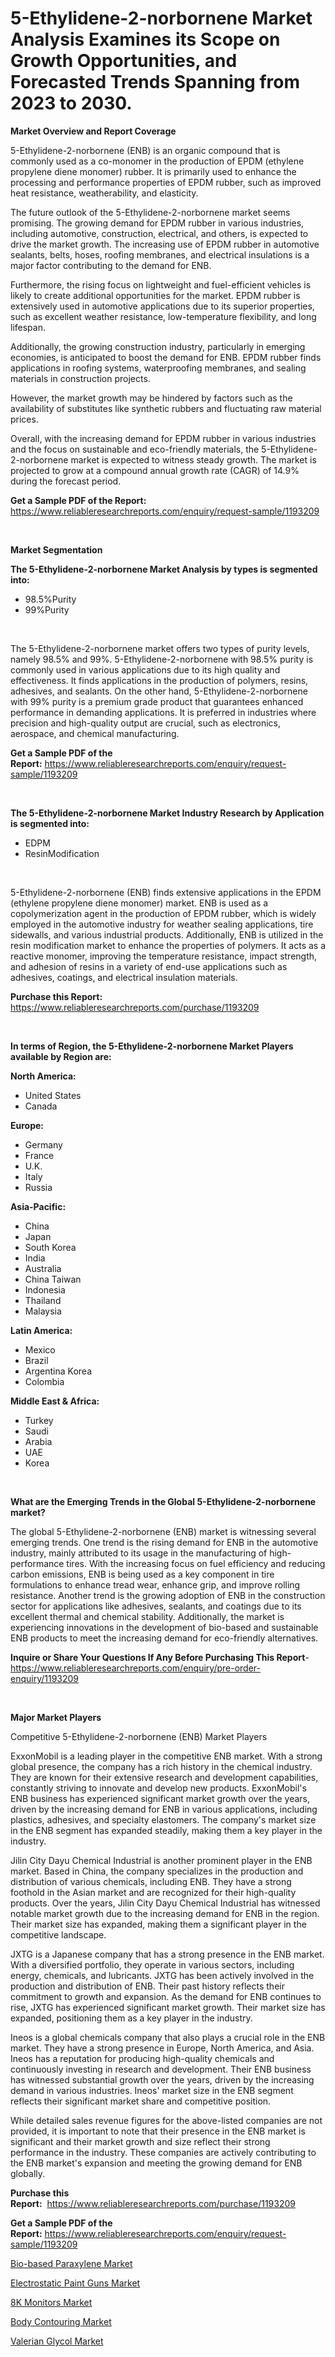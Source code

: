 <p><h1>5-Ethylidene-2-norbornene Market Analysis Examines its Scope on Growth Opportunities, and Forecasted Trends Spanning from 2023 to 2030.</h1></p><p><strong>Market Overview and Report Coverage</strong></p>
<p><p>5-Ethylidene-2-norbornene (ENB) is an organic compound that is commonly used as a co-monomer in the production of EPDM (ethylene propylene diene monomer) rubber. It is primarily used to enhance the processing and performance properties of EPDM rubber, such as improved heat resistance, weatherability, and elasticity.</p><p>The future outlook of the 5-Ethylidene-2-norbornene market seems promising. The growing demand for EPDM rubber in various industries, including automotive, construction, electrical, and others, is expected to drive the market growth. The increasing use of EPDM rubber in automotive sealants, belts, hoses, roofing membranes, and electrical insulations is a major factor contributing to the demand for ENB.</p><p>Furthermore, the rising focus on lightweight and fuel-efficient vehicles is likely to create additional opportunities for the market. EPDM rubber is extensively used in automotive applications due to its superior properties, such as excellent weather resistance, low-temperature flexibility, and long lifespan.</p><p>Additionally, the growing construction industry, particularly in emerging economies, is anticipated to boost the demand for ENB. EPDM rubber finds applications in roofing systems, waterproofing membranes, and sealing materials in construction projects.</p><p>However, the market growth may be hindered by factors such as the availability of substitutes like synthetic rubbers and fluctuating raw material prices.</p><p>Overall, with the increasing demand for EPDM rubber in various industries and the focus on sustainable and eco-friendly materials, the 5-Ethylidene-2-norbornene market is expected to witness steady growth. The market is projected to grow at a compound annual growth rate (CAGR) of 14.9% during the forecast period.</p></p>
<p><strong>Get a Sample PDF of the Report:</strong> <a href="https://www.reliableresearchreports.com/enquiry/request-sample/1193209">https://www.reliableresearchreports.com/enquiry/request-sample/1193209</a></p>
<p>&nbsp;</p>
<p><strong>Market Segmentation</strong></p>
<p><strong>The 5-Ethylidene-2-norbornene Market Analysis by types is segmented into:</strong></p>
<p><ul><li>98.5%Purity</li><li>99%Purity</li></ul></p>
<p>&nbsp;</p>
<p><p>The 5-Ethylidene-2-norbornene market offers two types of purity levels, namely 98.5% and 99%. 5-Ethylidene-2-norbornene with 98.5% purity is commonly used in various applications due to its high quality and effectiveness. It finds applications in the production of polymers, resins, adhesives, and sealants. On the other hand, 5-Ethylidene-2-norbornene with 99% purity is a premium grade product that guarantees enhanced performance in demanding applications. It is preferred in industries where precision and high-quality output are crucial, such as electronics, aerospace, and chemical manufacturing.</p></p>
<p><strong>Get a Sample PDF of the Report:</strong>&nbsp;<a href="https://www.reliableresearchreports.com/enquiry/request-sample/1193209">https://www.reliableresearchreports.com/enquiry/request-sample/1193209</a></p>
<p>&nbsp;</p>
<p><strong>The 5-Ethylidene-2-norbornene Market Industry Research by Application is segmented into:</strong></p>
<p><ul><li>EDPM</li><li>ResinModification</li></ul></p>
<p>&nbsp;</p>
<p><p>5-Ethylidene-2-norbornene (ENB) finds extensive applications in the EPDM (ethylene propylene diene monomer) market. ENB is used as a copolymerization agent in the production of EPDM rubber, which is widely employed in the automotive industry for weather sealing applications, tire sidewalls, and various industrial products. Additionally, ENB is utilized in the resin modification market to enhance the properties of polymers. It acts as a reactive monomer, improving the temperature resistance, impact strength, and adhesion of resins in a variety of end-use applications such as adhesives, coatings, and electrical insulation materials.</p></p>
<p><strong>Purchase this Report:</strong>&nbsp; <a href="https://www.reliableresearchreports.com/purchase/1193209">https://www.reliableresearchreports.com/purchase/1193209</a></p>
<p>&nbsp;</p>
<p><strong>In terms of Region, the 5-Ethylidene-2-norbornene Market Players available by Region are:</strong></p>
<p>
    <p> <strong> North America: </strong>
        <ul>
            <li>United States</li>
            <li>Canada</li>
        </ul>
        </p> 
    <p> <strong> Europe: </strong>
        <ul>
            <li>Germany</li>
            <li>France</li>
            <li>U.K.</li>
            <li>Italy</li>
            <li>Russia</li>
        </ul>
        </p> 
    <p> <strong> Asia-Pacific: </strong>
        <ul>
            <li>China</li>
            <li>Japan</li>
            <li>South Korea</li>
            <li>India</li>
            <li>Australia</li>
            <li>China Taiwan</li>
            <li>Indonesia</li>
            <li>Thailand</li>
            <li>Malaysia</li>
        </ul>
        </p> 
    <p> <strong> Latin America: </strong>
        <ul>
            <li>Mexico</li>
            <li>Brazil</li>
            <li>Argentina Korea</li>
            <li>Colombia</li>
        </ul>
        </p> 
    <p> <strong> Middle East & Africa: </strong>
        <ul>
            <li>Turkey</li>
            <li>Saudi</li>
            <li>Arabia</li>
            <li>UAE</li>
            <li>Korea</li>
        </ul>
    </p>
    </p>
<p>&nbsp;</p>
<p><strong>What are the Emerging Trends in the Global 5-Ethylidene-2-norbornene market?</strong></p>
<p><p>The global 5-Ethylidene-2-norbornene (ENB) market is witnessing several emerging trends. One trend is the rising demand for ENB in the automotive industry, mainly attributed to its usage in the manufacturing of high-performance tires. With the increasing focus on fuel efficiency and reducing carbon emissions, ENB is being used as a key component in tire formulations to enhance tread wear, enhance grip, and improve rolling resistance. Another trend is the growing adoption of ENB in the construction sector for applications like adhesives, sealants, and coatings due to its excellent thermal and chemical stability. Additionally, the market is experiencing innovations in the development of bio-based and sustainable ENB products to meet the increasing demand for eco-friendly alternatives.</p></p>
<p><strong>Inquire or Share Your Questions If Any Before Purchasing This Report</strong>- <a href="https://www.reliableresearchreports.com/enquiry/pre-order-enquiry/1193209">https://www.reliableresearchreports.com/enquiry/pre-order-enquiry/1193209</a></p>
<p>&nbsp;</p>
<p><strong>Major Market Players</strong></p>
<p><p>Competitive 5-Ethylidene-2-norbornene (ENB) Market Players</p><p>ExxonMobil is a leading player in the competitive ENB market. With a strong global presence, the company has a rich history in the chemical industry. They are known for their extensive research and development capabilities, constantly striving to innovate and develop new products. ExxonMobil's ENB business has experienced significant market growth over the years, driven by the increasing demand for ENB in various applications, including plastics, adhesives, and specialty elastomers. The company's market size in the ENB segment has expanded steadily, making them a key player in the industry.</p><p>Jilin City Dayu Chemical Industrial is another prominent player in the ENB market. Based in China, the company specializes in the production and distribution of various chemicals, including ENB. They have a strong foothold in the Asian market and are recognized for their high-quality products. Over the years, Jilin City Dayu Chemical Industrial has witnessed notable market growth due to the increasing demand for ENB in the region. Their market size has expanded, making them a significant player in the competitive landscape.</p><p>JXTG is a Japanese company that has a strong presence in the ENB market. With a diversified portfolio, they operate in various sectors, including energy, chemicals, and lubricants. JXTG has been actively involved in the production and distribution of ENB. Their past history reflects their commitment to growth and expansion. As the demand for ENB continues to rise, JXTG has experienced significant market growth. Their market size has expanded, positioning them as a key player in the industry.</p><p>Ineos is a global chemicals company that also plays a crucial role in the ENB market. They have a strong presence in Europe, North America, and Asia. Ineos has a reputation for producing high-quality chemicals and continuously investing in research and development. Their ENB business has witnessed substantial growth over the years, driven by the increasing demand in various industries. Ineos' market size in the ENB segment reflects their significant market share and competitive position.</p><p>While detailed sales revenue figures for the above-listed companies are not provided, it is important to note that their presence in the ENB market is significant and their market growth and size reflect their strong performance in the industry. These companies are actively contributing to the ENB market's expansion and meeting the growing demand for ENB globally.</p></p>
<p><strong>Purchase this Report:</strong>&nbsp;&nbsp;<a href="https://www.reliableresearchreports.com/purchase/1193209">https://www.reliableresearchreports.com/purchase/1193209</a></p>
<p></p>
<p><strong>Get a Sample PDF of the Report:</strong>&nbsp;<a href="https://www.reliableresearchreports.com/enquiry/request-sample/1193209">https://www.reliableresearchreports.com/enquiry/request-sample/1193209</a></p>
<p><p><a href="https://github.com/Chiragrp25/Market-Research-Report-List-1/blob/main/bio-based-paraxylene-market.md">Bio-based Paraxylene Market</a></p><p><a href="https://www.linkedin.com/pulse/decoding-electrostatic-paint-guns-market-deep-dive-latest-yztke/">Electrostatic Paint Guns Market</a></p><p><a href="https://www.linkedin.com/pulse/8k-monitors-market-research-report-unlocks-analysis-lmkoc/">8K Monitors Market</a></p><p><a href="https://medium.com/@nelljian7548/body-contouring-market-size-cagr-trends-2024-2030-91a4f2efc886">Body Contouring Market</a></p><p><a href="https://github.com/santosh758595/Market-Research-Report-List-1/blob/main/valerian-glycol-market.md">Valerian Glycol Market</a></p></p>